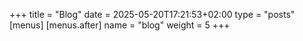 +++
title = "Blog"
date = 2025-05-20T17:21:53+02:00
type = "posts"
[menus]
[menus.after]
    name = "blog"
    weight = 5
+++
